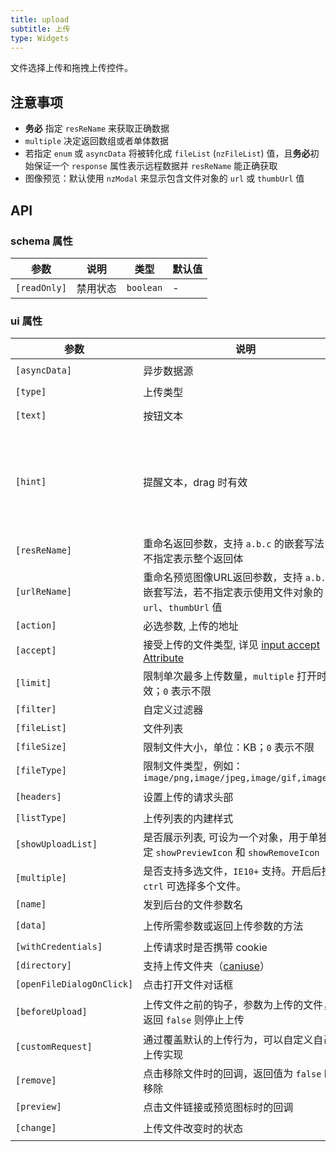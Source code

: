 ```yaml
---
title: upload
subtitle: 上传
type: Widgets
---
```


文件选择上传和拖拽上传控件。

## 注意事项

- **务必** 指定 `resReName` 来获取正确数据
- `multiple` 决定返回数组或者单体数据
- 若指定 `enum` 或 `asyncData` 将被转化成 `fileList` (`nzFileList`) 值，且**务必**初始保证一个 `response` 属性表示远程数据并 `resReName` 能正确获取
- 图像预览：默认使用 `nzModal` 来显示包含文件对象的 `url` 或 `thumbUrl` 值

## API

### schema 属性

参数 | 说明 | 类型 | 默认值
----|------|-----|------
`[readOnly]` | 禁用状态  | `boolean` | -

### ui 属性

参数 | 说明 | 类型 | 默认值
----|------|-----|------
`[asyncData]` | 异步数据源 | `() => Observable<SFSchemaEnumType[]>` | -
`[type]` | 上传类型 | `select,drag` | `select`
`[text]` | 按钮文本 | `string` | `点击上传`
`[hint]` | 提醒文本，drag 时有效 | `string` | `支持单个或批量，严禁上传公司数据或其他安全文件`
`[resReName]` | 重命名返回参数，支持 `a.b.c` 的嵌套写法，若不指定表示整个返回体 | `string` | -
`[urlReName]` | 重命名预览图像URL返回参数，支持 `a.b.c` 的嵌套写法，若不指定表示使用文件对象的 `url`、`thumbUrl` 值 | `string` | -
`[action]` | 必选参数, 上传的地址 | `string` | -
`[accept]` | 接受上传的文件类型, 详见 [input accept Attribute](https://developer.mozilla.org/en-US/docs/Web/HTML/Element/input#attr-accept) | `string` | -
`[limit]` | 限制单次最多上传数量，`multiple` 打开时有效；`0` 表示不限  | `number` | `0`
`[filter]` | 自定义过滤器 | `UploadFilter[]` | -
`[fileList]` | 文件列表 | `UploadFile[]` | -
`[fileSize]` | 限制文件大小，单位：KB；`0` 表示不限  | `number` | `0`
`[fileType]` | 限制文件类型，例如：`image/png,image/jpeg,image/gif,image/bmp` | `string` | -
`[headers]` | 设置上传的请求头部 | `Object, (file: UploadFile) => Object` | -
`[listType]` | 上传列表的内建样式 | `text,picture,picture-card` | `text`
`[showUploadList]` | 是否展示列表, 可设为一个对象，用于单独设定 `showPreviewIcon` 和 `showRemoveIcon` | `boolean` | `true`
`[multiple]` | 是否支持多选文件，`IE10+` 支持。开启后按住 `ctrl` 可选择多个文件。 | `boolean` | `false`
`[name]` | 发到后台的文件参数名 | `string` | `file`
`[data]` | 上传所需参数或返回上传参数的方法 | `Object, (file: UploadFile) => Object` | -
`[withCredentials]` | 上传请求时是否携带 cookie | `boolean` | `false`
`[directory]` | 支持上传文件夹（[caniuse](https://caniuse.com/#feat=input-file-directory)） | `boolean` | `false`
`[openFileDialogOnClick]` | 点击打开文件对话框 | `boolean` | `true`
`[beforeUpload]` | 上传文件之前的钩子，参数为上传的文件，若返回 `false` 则停止上传 | `(file: UploadFile, fileList: UploadFile[]) => boolean｜Observable<boolean>` | -
`[customRequest]` | 通过覆盖默认的上传行为，可以自定义自己的上传实现 | `(item) => Subscription` | -
`[remove]` | 点击移除文件时的回调，返回值为 `false` 时不移除 | `(file: UploadFile) => boolean｜Observable` | -
`[preview]` | 点击文件链接或预览图标时的回调 | `(file: UploadFile) => void` | -
`[change]` | 上传文件改变时的状态 | `(args: UploadChangeParam) => void` | -
